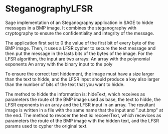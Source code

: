 # SteganographyLFSR
Sage implementation of an Steganography application in SAGE to hidde messages in a BMP image. It combines the steganography with cryptography to ensure the confidentiality and integrity of the message.

The application first set to 0 the value of the first bit of every byte of the BMP image. Then, it uses a LFSR cypher to secure the text message and then put the message in the lasts bits of the bytes of the image.
For the LFSR algorithm, the input are two arrays:
  An array with the polynomial exponents
  An array with the binary input to the poly

To ensure the correct text hiddement, the image must have a size larger than the text to hidde, and the LFSR input should produce a key also larger than the number of bits of the text that you want to hidde.

The method to hidde the information is: hideText, which receives as parameters the route of the BMP image used as base, the text to hidde, the LFSR exponents in an array and the LFSR input in an array. The resultant image is written in a file with the same name that the input and ".out.bmp" at the end.
The method to revocer the text is: recoverText, which recevices as parameters the route of the BMP image with the hidden text, and the LFSR params used to cypher the original text.
